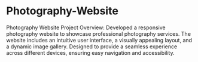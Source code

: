 # Photography-Website
Photography Website Project Overview: Developed a responsive photography website to showcase professional photography services. The website includes an intuitive user interface, a visually appealing layout, and a dynamic image gallery. Designed to provide a seamless experience across different devices, ensuring easy navigation and accessibility.

